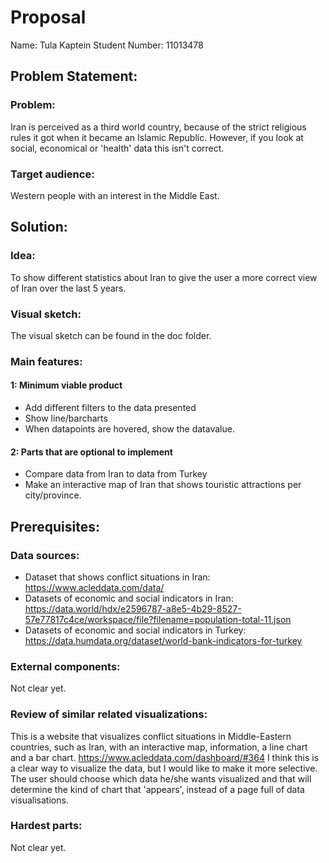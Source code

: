 # Proposal

Name: Tula Kaptein
Student Number: 11013478

## Problem Statement:
### Problem:
Iran is perceived as a third world country, because of the strict religious rules it got when it became an Islamic Republic. However, if you look at social, economical or 'health' data this isn't correct.
### Target audience:
Western people with an interest in the Middle East.

## Solution:
### Idea:
To show different statistics about Iran to give the user a more correct view of Iran over the last 5 years.
### Visual sketch:
The visual sketch can be found in the doc folder.
### Main features:
#### 1: Minimum viable product
+ Add different filters to the data presented
+ Show line/barcharts
+ When datapoints are hovered, show the datavalue.

#### 2: Parts that are optional to implement
+ Compare data from Iran to data from Turkey
+ Make an interactive map of Iran that shows touristic attractions per city/province.

## Prerequisites:
### Data sources:
* Dataset that shows conflict situations in Iran:
https://www.acleddata.com/data/
* Datasets of economic and social indicators in Iran:
https://data.world/hdx/e2596787-a8e5-4b29-8527-57e77817c4ce/workspace/file?filename=population-total-11.json
* Datasets of economic and social indicators in Turkey:
https://data.humdata.org/dataset/world-bank-indicators-for-turkey

### External components:
Not clear yet.

### Review of similar related visualizations:
This is a website that visualizes conflict situations in Middle-Eastern countries, such as Iran, with an interactive map, information, a line chart and a bar chart.
https://www.acleddata.com/dashboard/#364
I think this is a clear way to visualize the data, but I would like to make it more selective. The user should choose which data he/she wants visualized and that will determine the kind of chart that 'appears', instead of a page full of data visualisations.

### Hardest parts:
Not clear yet.
